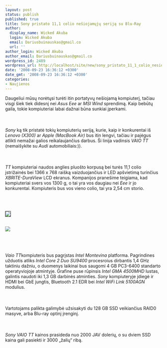 ```yaml
---
layout: post
status: publish
published: true
title: Sony pristato 11,1 colio nešiojamųjų seriją su Blu-Ray
author:
  display_name: Wicked Akuba
  login: Wicked Akuba
  email: Dariusbuinauskas@gmail.co
  url: ''
author_login: Wicked Akuba
author_email: Dariusbuinauskas@gmail.co
wordpress_id: 2489
wordpress_url: http://localhost/site/new/sony_pristato_11_1_colio_nesiojamuju_serija_su_blu_ray/
date: '2008-09-23 16:36:12 +0300'
date_gmt: '2008-09-23 16:36:12 +0300'
categories:
- Naujienos
---
```

<p>Daugeliui mūsų norėtųsi turėti itin portatyvų nešiojamą kompiuterį, tačiau visgi šiek tiek didesnį nei <i>Asus Eee</i> ar <i>MSI Wind</i> sprendimą. Kaip bebūtų gaila, tokie kompiuteriai labai dažnai būna sunkiai įperkami.<br />
<br><br />
<br><i>Sony</i> ką tik pristatė tokių kompiuterių seriją, kurie, kaip ir konkurentai iš <i>Lenovo (X300)</i> ar <i>Apple (MacBook Air)</i> bus itin lengvi, tačiau ir pajėgus atlikti nemažai galios reikalaujančius darbus. Ši linija vadinsis <i>VAIO TT</i> (nemaišykite su <i>Audi</i> automobiliais:)).<br />
<br><br />
<br><i>TT</i> kompiuteriai naudos anglies pluošto korpusą bei turės 11,1 colio įstrižainės bei 1366 x 768 raišką vaizduojančius ir LED apšvietimą turinčius <i>XBRITE-DuraView</i> LCD ekranus. Kompanijos pranešime teigiama, kad kompiuteriai svers vos 1300 g, o tai yra vos daugiau nei <i>Eee</i> ir jo konkurentai. Kompiuteris bus vos vieno colio, tai yra 2,54 cm storio.<br />
<br><br />
<br>
<div class="imgright"><img src="http://www.technews.lt/upl/Failai/Vaio_TT_1.jpg" border="1"></div>
<p><br><img src="http://www.technews.lt/upl/Failai/Vaio_TT.jpg"><br><br />
<br><br />
<br><i>Vaio TT</i>kompiuteris bus pagrįstas <i>Intel Montevina</i> platforma. Pagrindines užduotis atliks <i>Intel Core 2 Duo SU9400</i> procesroius dirbantis 1,4 GHz taktiniu dažniu, o duomenys laikinai bus saugomi 4 GB PC3-6400 standarto operatyviojoje atmintyje. Grafine puse rūpinsis <i>Intel GMA 4500MHD</i> lustas, galintis naudoti iki 1,3 GB darbinės atminties. <i>Sony</i> kompiuteryje įdiegė ir HDMI bei GbE jungtis, Bluetooth 2.1 EDR bei <i>Intel WiFi Link 5100AGN</i> modulius.<br />
<br><br />
<br>Vartotojams palikta galimybė užsisakyti du 128 GB SSD veikiančius RAID0 masyve, arba Blu-ray optinį įrenginį.<br />
<br><br />
<br><i>Sony VAIO TT</i> kainos prasideda nuo 2000 JAV dolerių, o su dviem SSD kaina gali pasiekti ir 3000 „žalių“ ribą.<br />
<br><br />
<br><br />
<br></p>
